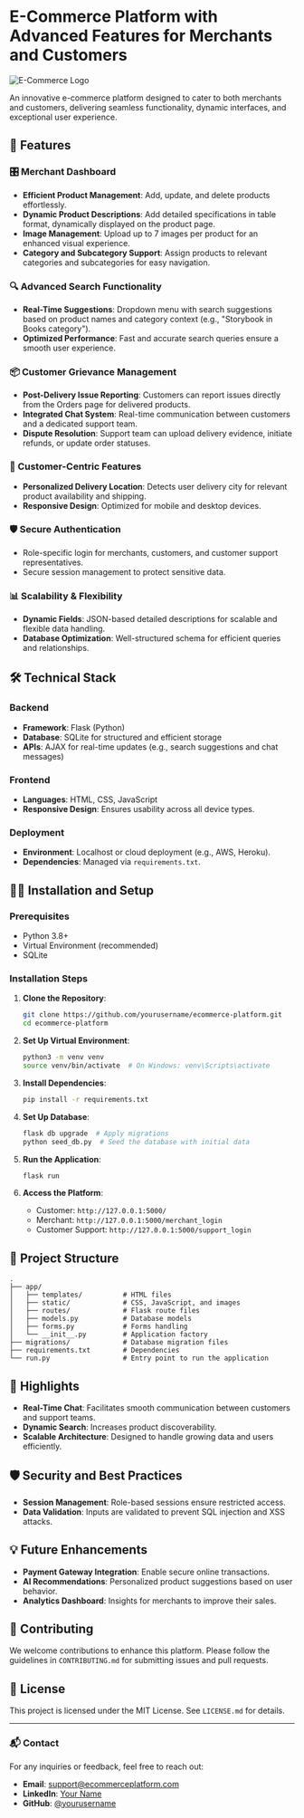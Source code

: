 # E-Commerce Platform with Advanced Features for Merchants and Customers

![E-Commerce Logo](https://via.placeholder.com/150)  

An innovative e-commerce platform designed to cater to both merchants and customers, delivering seamless functionality, dynamic interfaces, and exceptional user experience.

## 🚀 Features

### 🎛️ Merchant Dashboard
- **Efficient Product Management**: Add, update, and delete products effortlessly.
- **Dynamic Product Descriptions**: Add detailed specifications in table format, dynamically displayed on the product page.
- **Image Management**: Upload up to 7 images per product for an enhanced visual experience.
- **Category and Subcategory Support**: Assign products to relevant categories and subcategories for easy navigation.

### 🔍 Advanced Search Functionality
- **Real-Time Suggestions**: Dropdown menu with search suggestions based on product names and category context (e.g., "Storybook in Books category").
- **Optimized Performance**: Fast and accurate search queries ensure a smooth user experience.

### 📦 Customer Grievance Management
- **Post-Delivery Issue Reporting**: Customers can report issues directly from the Orders page for delivered products.
- **Integrated Chat System**: Real-time communication between customers and a dedicated support team.
- **Dispute Resolution**: Support team can upload delivery evidence, initiate refunds, or update order statuses.

### 🛒 Customer-Centric Features
- **Personalized Delivery Location**: Detects user delivery city for relevant product availability and shipping.
- **Responsive Design**: Optimized for mobile and desktop devices.

### 🛡️ Secure Authentication
- Role-specific login for merchants, customers, and customer support representatives.
- Secure session management to protect sensitive data.

### 📊 Scalability & Flexibility
- **Dynamic Fields**: JSON-based detailed descriptions for scalable and flexible data handling.
- **Database Optimization**: Well-structured schema for efficient queries and relationships.

## 🛠️ Technical Stack

### Backend
- **Framework**: Flask (Python)
- **Database**: SQLite for structured and efficient storage
- **APIs**: AJAX for real-time updates (e.g., search suggestions and chat messages)

### Frontend
- **Languages**: HTML, CSS, JavaScript
- **Responsive Design**: Ensures usability across all device types.

### Deployment
- **Environment**: Localhost or cloud deployment (e.g., AWS, Heroku).
- **Dependencies**: Managed via `requirements.txt`.

## 🧑‍💻 Installation and Setup

### Prerequisites
- Python 3.8+
- Virtual Environment (recommended)
- SQLite

### Installation Steps

1. **Clone the Repository**:
   ```bash
   git clone https://github.com/yourusername/ecommerce-platform.git
   cd ecommerce-platform
   ```

2. **Set Up Virtual Environment**:
   ```bash
   python3 -m venv venv
   source venv/bin/activate  # On Windows: venv\Scripts\activate
   ```

3. **Install Dependencies**:
   ```bash
   pip install -r requirements.txt
   ```

4. **Set Up Database**:
   ```bash
   flask db upgrade  # Apply migrations
   python seed_db.py  # Seed the database with initial data
   ```

5. **Run the Application**:
   ```bash
   flask run
   ```

6. **Access the Platform**:
   - Customer: `http://127.0.0.1:5000/`
   - Merchant: `http://127.0.0.1:5000/merchant_login`
   - Customer Support: `http://127.0.0.1:5000/support_login`

## 📂 Project Structure

```plaintext
.
├── app/
│   ├── templates/          # HTML files
│   ├── static/             # CSS, JavaScript, and images
│   ├── routes/             # Flask route files
│   ├── models.py           # Database models
│   ├── forms.py            # Forms handling
│   └── __init__.py         # Application factory
├── migrations/             # Database migration files
├── requirements.txt        # Dependencies
└── run.py                  # Entry point to run the application
```

## 🌟 Highlights

- **Real-Time Chat**: Facilitates smooth communication between customers and support teams.
- **Dynamic Search**: Increases product discoverability.
- **Scalable Architecture**: Designed to handle growing data and users efficiently.

## 🛡️ Security and Best Practices
- **Session Management**: Role-based sessions ensure restricted access.
- **Data Validation**: Inputs are validated to prevent SQL injection and XSS attacks.

## 💡 Future Enhancements
- **Payment Gateway Integration**: Enable secure online transactions.
- **AI Recommendations**: Personalized product suggestions based on user behavior.
- **Analytics Dashboard**: Insights for merchants to improve their sales.

## 🤝 Contributing

We welcome contributions to enhance this platform. Please follow the guidelines in `CONTRIBUTING.md` for submitting issues and pull requests.

## 📄 License

This project is licensed under the MIT License. See `LICENSE.md` for details.

---

### 📬 Contact
For any inquiries or feedback, feel free to reach out:  
- **Email**: support@ecommerceplatform.com  
- **LinkedIn**: [Your Name](https://www.linkedin.com/in/yourname)  
- **GitHub**: [@yourusername](https://github.com/yourusername)
